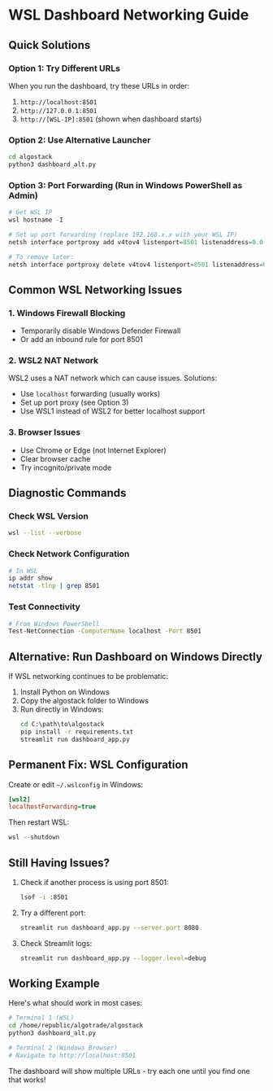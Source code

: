 # WSL Dashboard Networking Guide

## Quick Solutions

### Option 1: Try Different URLs
When you run the dashboard, try these URLs in order:
1. `http://localhost:8501`
2. `http://127.0.0.1:8501`
3. `http://[WSL-IP]:8501` (shown when dashboard starts)

### Option 2: Use Alternative Launcher
```bash
cd algostack
python3 dashboard_alt.py
```

### Option 3: Port Forwarding (Run in Windows PowerShell as Admin)
```powershell
# Get WSL IP
wsl hostname -I

# Set up port forwarding (replace 192.168.x.x with your WSL IP)
netsh interface portproxy add v4tov4 listenport=8501 listenaddress=0.0.0.0 connectport=8501 connectaddress=192.168.x.x

# To remove later:
netsh interface portproxy delete v4tov4 listenport=8501 listenaddress=0.0.0.0
```

## Common WSL Networking Issues

### 1. Windows Firewall Blocking
- Temporarily disable Windows Defender Firewall
- Or add an inbound rule for port 8501

### 2. WSL2 NAT Network
WSL2 uses a NAT network which can cause issues. Solutions:
- Use `localhost` forwarding (usually works)
- Set up port proxy (see Option 3)
- Use WSL1 instead of WSL2 for better localhost support

### 3. Browser Issues
- Use Chrome or Edge (not Internet Explorer)
- Clear browser cache
- Try incognito/private mode

## Diagnostic Commands

### Check WSL Version
```bash
wsl --list --verbose
```

### Check Network Configuration
```bash
# In WSL
ip addr show
netstat -tlnp | grep 8501
```

### Test Connectivity
```bash
# From Windows PowerShell
Test-NetConnection -ComputerName localhost -Port 8501
```

## Alternative: Run Dashboard on Windows Directly

If WSL networking continues to be problematic:

1. Install Python on Windows
2. Copy the algostack folder to Windows
3. Run directly in Windows:
   ```cmd
   cd C:\path\to\algostack
   pip install -r requirements.txt
   streamlit run dashboard_app.py
   ```

## Permanent Fix: WSL Configuration

Create or edit `~/.wslconfig` in Windows:
```ini
[wsl2]
localhostForwarding=true
```

Then restart WSL:
```powershell
wsl --shutdown
```

## Still Having Issues?

1. Check if another process is using port 8501:
   ```bash
   lsof -i :8501
   ```

2. Try a different port:
   ```bash
   streamlit run dashboard_app.py --server.port 8080
   ```

3. Check Streamlit logs:
   ```bash
   streamlit run dashboard_app.py --logger.level=debug
   ```

## Working Example

Here's what should work in most cases:

```bash
# Terminal 1 (WSL)
cd /home/republic/algotrade/algostack
python3 dashboard_alt.py

# Terminal 2 (Windows Browser)
# Navigate to http://localhost:8501
```

The dashboard will show multiple URLs - try each one until you find one that works!